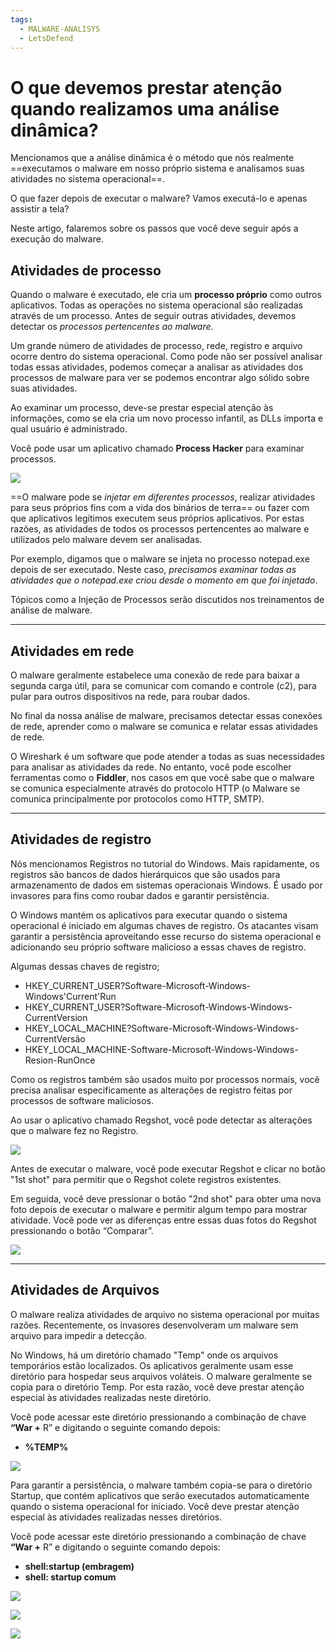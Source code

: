 ```yaml
---
tags:
  - MALWARE-ANALISYS
  - LetsDefend
---
```

# O que devemos prestar atenção quando realizamos uma análise dinâmica?

Mencionamos que a análise dinâmica é o método que nós realmente ==executamos o malware em nosso próprio sistema e analisamos suas atividades no sistema operacional==.

O que fazer depois de executar o malware? Vamos executá-lo e apenas assistir a tela?

Neste artigo, falaremos sobre os passos que você deve seguir após a execução do malware.

## **Atividades de processo**

Quando o malware é executado, ele cria um **processo próprio** como outros aplicativos. Todas as operações no sistema operacional são realizadas através de um processo. Antes de seguir outras atividades, devemos detectar os *processos pertencentes ao malware*.

Um grande número de atividades de processo, rede, registro e arquivo ocorre dentro do sistema operacional. Como pode não ser possível analisar todas essas atividades, podemos começar a analisar as atividades dos processos de malware para ver se podemos encontrar algo sólido sobre suas atividades.

Ao examinar um processo, deve-se prestar especial atenção às informações, como se ela cria um novo processo infantil, as DLLs importa e qual usuário é administrado.

Você pode usar um aplicativo chamado **Process Hacker** para examinar processos.

![](https://letsdefend.io/blog/wp-content/uploads/2022/07/image-47.png)


==O malware pode se *injetar em diferentes processos*, realizar atividades para seus próprios fins com a vida dos binários de terra== ou fazer com que aplicativos legítimos executem seus próprios aplicativos. Por estas razões, as atividades de todos os processos pertencentes ao malware e utilizados pelo malware devem ser analisadas.

Por exemplo, digamos que o malware se injeta no processo notepad.exe depois de ser executado. Neste caso, *precisamos examinar todas as atividades que o notepad.exe criou desde o momento em que foi injetado*.

Tópicos como a Injeção de Processos serão discutidos nos treinamentos de análise de malware.

---
## **Atividades em rede**

O malware geralmente estabelece uma conexão de rede para baixar a segunda carga útil, para se comunicar com comando e controle (c2), para pular para outros dispositivos na rede, para roubar dados.

No final da nossa análise de malware, precisamos detectar essas conexões de rede, aprender como o malware se comunica e relatar essas atividades de rede.

O Wireshark é um software que pode atender a todas as suas necessidades para analisar as atividades da rede. No entanto, você pode escolher ferramentas como o **Fiddler**, nos casos em que você sabe que o malware se comunica especialmente através do protocolo HTTP (o Malware se comunica principalmente por protocolos como HTTP, SMTP).

---
## **Atividades de registro**

Nós mencionamos Registros no tutorial do Windows. Mais rapidamente, os registros são bancos de dados hierárquicos que são usados para armazenamento de dados em sistemas operacionais Windows. É usado por invasores para fins como roubar dados e garantir persistência.

O Windows mantém os aplicativos para executar quando o sistema operacional é iniciado em algumas chaves de registro. Os atacantes visam garantir a persistência aproveitando esse recurso do sistema operacional e adicionando seu próprio software malicioso a essas chaves de registro.

Algumas dessas chaves de registro;

- HKEY_CURRENT_USER?Software-Microsoft-Windows-Windows'Current'Run
- HKEY_CURRENT_USER?Software-Microsoft-Windows-Windows-CurrentVersion
- HKEY_LOCAL_MACHINE?Software-Microsoft-Windows-Windows-CurrentVersão
- HKEY_LOCAL_MACHINE-Software-Microsoft-Windows-Windows-Resion-RunOnce

Como os registros também são usados muito por processos normais, você precisa analisar especificamente as alterações de registro feitas por processos de software maliciosos.

Ao usar o aplicativo chamado Regshot, você pode detectar as alterações que o malware fez no Registro.

![](https://letsdefend.io/blog/wp-content/uploads/2022/07/image-48.png)

Antes de executar o malware, você pode executar Regshot e clicar no botão "1st shot" para permitir que o Regshot colete registros existentes.

Em seguida, você deve pressionar o botão "2nd shot" para obter uma nova foto depois de executar o malware e permitir algum tempo para mostrar atividade. Você pode ver as diferenças entre essas duas fotos do Regshot pressionando o botão “Comparar”.

![](https://letsdefend.io/blog/wp-content/uploads/2022/07/image-49-1024x517.png)

---
## **Atividades de Arquivos**

O malware realiza atividades de arquivo no sistema operacional por muitas razões. Recentemente, os invasores desenvolveram um malware sem arquivo para impedir a detecção.

No Windows, há um diretório chamado "Temp" onde os arquivos temporários estão localizados. Os aplicativos geralmente usam esse diretório para hospedar seus arquivos voláteis. O malware geralmente se copia para o diretório Temp. Por esta razão, você deve prestar atenção especial às atividades realizadas neste diretório.

Você pode acessar este diretório pressionando a combinação de chave **“War +** R” e digitando o seguinte comando depois:

- **%TEMP%**

![](https://letsdefend.io/blog/wp-content/uploads/2022/07/image-50.png)

Para garantir a persistência, o malware também copia-se para o diretório Startup, que contém aplicativos que serão executados automaticamente quando o sistema operacional for iniciado. Você deve prestar atenção especial às atividades realizadas nesses diretórios.

Você pode acessar este diretório pressionando a combinação de chave **“War +** R” e digitando o seguinte comando depois:

- **shell:startup (embragem)**
- **shell: startup comum**

![](https://letsdefend.io/blog/wp-content/uploads/2022/07/image-51.png)

![](https://letsdefend.io/blog/wp-content/uploads/2022/07/image-52.png)

![](https://letsdefend.io/blog/wp-content/uploads/2022/07/image-53.png)
